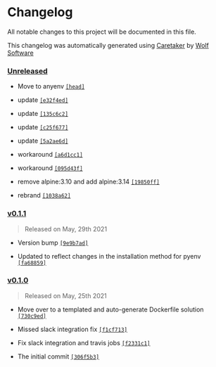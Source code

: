 # Changelog

All notable changes to this project will be documented in this file.


This changelog was automatically generated using [Caretaker](https://github.com/DevelopersToolbox/caretaker) by [Wolf Software](https://github.com/WolfSoftware)

### [Unreleased](https://github.com/DockerToolbox/pyenv/compare/v0.1.2...HEAD)

- Move to anyenv [`[head]`](https://github.com/DockerToolbox/pyenv/commit/)

- update [`[e32f4ed]`](https://github.com/DockerToolbox/pyenv/commit/e32f4ed824183e220396f14cd42eceff4df4f536)

- update [`[135c6c2]`](https://github.com/DockerToolbox/pyenv/commit/135c6c229a43741a05095b6b803586c072acf119)

- update [`[c25f677]`](https://github.com/DockerToolbox/pyenv/commit/c25f677efa6c859116e5f851e200a18c2b46b920)

- update [`[5a2ae6d]`](https://github.com/DockerToolbox/pyenv/commit/5a2ae6dd52f5387e6dbd2b15005a08d4fe32b3ff)

- workaround [`[a6d1cc1]`](https://github.com/DockerToolbox/pyenv/commit/a6d1cc14c59af4241231a240b2fa32002f20a57b)

- workaround [`[095d43f]`](https://github.com/DockerToolbox/pyenv/commit/095d43f27ab5c7982e2aa04f03a32104134bf002)

- remove alpine:3.10 and add alpine:3.14 [`[19850ff]`](https://github.com/DockerToolbox/pyenv/commit/19850fffd2916ebf581696a88f88343745ef51bf)

- rebrand [`[1038a62]`](https://github.com/DockerToolbox/pyenv/commit/1038a62d290d5e0be439c87a7393b04c1328a7fc)

### [v0.1.1](https://github.com/DockerToolbox/pyenv/compare/v0.1.0...v0.1.1)

> Released on May, 29th 2021

- Version bump [`[9e9b7ad]`](https://github.com/DockerToolbox/pyenv/commit/9e9b7ad3079ca906de698dac9c16d9c6b480bc30)

- Updated to reflect changes in the installation method for pyenv [`[fa68859]`](https://github.com/DockerToolbox/pyenv/commit/fa688596210a373c345819b930e53db00be62cd1)

### [v0.1.0](https://github.com/DockerToolbox/pyenv/releases/v0.1.0)

> Released on May, 25th 2021

- Move over to a templated and auto-generate Dockerfile solution [`[730c9ed]`](https://github.com/DockerToolbox/pyenv/commit/730c9edad3e575acc1450a9cc3e8c4e9b2882d17)

- Missed slack integration fix [`[f1cf713]`](https://github.com/DockerToolbox/pyenv/commit/f1cf713b79b1a6be6b72fc9b0ecb8a4404716e1f)

- Fix slack integration and travis jobs [`[f2331c1]`](https://github.com/DockerToolbox/pyenv/commit/f2331c17b15dcd4f75b5a3625e97276c7c87f5d5)

- The initial commit [`[306f5b3]`](https://github.com/DockerToolbox/pyenv/commit/306f5b34615630c00fd07c09fe3cf64bd426c422)

